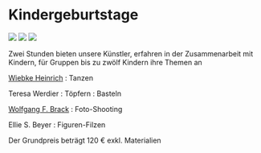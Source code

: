 # Kindergeburtstage

![](/img/_wsb_125x97_KInderbasteln_red.jpg)
![](/img/_wsb_137x97_Markes+Bilder+110.jpg)
![](/img/_wsb_132x97_T$C3$B6pfern+web+15-red.jpg)

Zwei Stunden bieten unsere Künstler, erfahren in der Zusammenarbeit mit
Kindern, für Gruppen bis zu zwölf Kindern ihre Themen an

[Wiebke Heinrich](http://www.juneejah.de)
:   Tanzen

Teresa Werdier
:   Töpfern
:   Basteln

[Wolfgang F. Brack](http://www.wfb-foto.de)
:   Foto-Shooting

Ellie S. Beyer
:   Figuren-Filzen

Der Grundpreis beträgt 120 € exkl. Materialien
